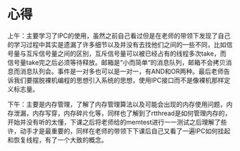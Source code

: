 # 心得

上午：主要学习了IPC的使用，虽然之前自己看过但是在老师的带领下发现了自己的学习过程中其实是遗漏了许多细节以及并没有去找他们之间的一些不同，比如信号量与互斥信号量之间的区别，互斥信号量可以被已经占有的线程多次take，而信号量take完之后必须等待释放。邮箱是“小而简单“的消息队列，邮箱不会拷贝消息而消息队列会。事件是一对多也可以是一对一，有AND和OR两种。最后老师告诉我们要摆脱裸机编程的思想引入系统的思想，使用IPC接口而不是像裸机那样定义标志量。

下午：主要是内存管理，了解了内存管理算法以及可能会出现的内存使用问题，内存泄漏，内存写穿，内存碎片化等，同样也了解到了rtthread是如何管理内存的，开始并没有听的太懂，下课之后将老师给的memtest进行一一测试之后理解了些许，动手才是最重要的，同样在老师的带领下下课后自己又看了一遍IPC如何挂起和恢复线程，有了一个大致的概念。